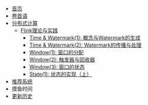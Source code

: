 <!-- sidebar.md -->
* [首页](/)
* [卷首语](preface.md)
* [分布式计算](/engineering/)
    * [Flink理论与实践](/engineering/flink/)
        * [Time & Watermark(1): 概念与Watermark的生成](/engineering/flink/time1.md)
        * [Time & Watermark(2): Watermark的传播与处理](/engineering/flink/time2.md)
        * [Window(1): 窗口的分配](/engineering/flink/window1.md)
        * [Window(2): 触发器与回收器](/engineering/flink/window2.md)
        * [Window(3): 窗口的状态](/engineering/flink/window3.md)
        * [State(1): 状态的实现（上）](/engineering/flink/state1.md)
* [推荐系统](/rec/)
* 摸鱼时间
* [更新历史](changelog.md)